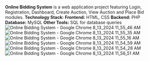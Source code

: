 ****Online Bidding System****
is a web application project featuring Login, Registration, Dashboard, Create Auction, View Auction and Place Bid modules.
**Technology Stack:**
**Frontend:** HTML, CSS
**Backend:** PHP
**Database:** MySQL
**Other Tools:** SQL for database queries
![Online Bidding System - Google Chrome 8_13_2024 11_55_46 AM](https://github.com/user-attachments/assets/ef9f3684-841a-4657-9597-a35c20853a6c)
![Online Bidding System - Google Chrome 8_13_2024 11_55_35 AM](https://github.com/user-attachments/assets/31ec8386-2994-4451-8b01-a3158051a066)
![Online Bidding System - Google Chrome 8_13_2024 11_55_16 AM](https://github.com/user-attachments/assets/6ce53aa9-1402-4cdd-9016-0c0b2b3d6155)
![Online Bidding System - Google Chrome 8_13_2024 11_54_59 AM](https://github.com/user-attachments/assets/ed0acc48-ddc5-4243-97cf-a23280b11255)
![Online Bidding System - Google Chrome 8_13_2024 11_54_28 AM](https://github.com/user-attachments/assets/ef27af7a-1166-466d-91d5-4b38f3e85442)
![Online Bidding System - Google Chrome 8_13_2024 11_56_51 AM](https://github.com/user-attachments/assets/4e26ca96-6a34-4959-8743-9b98a741eb24)
